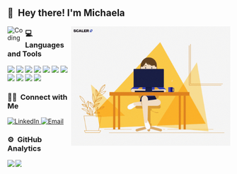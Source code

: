 <!--
**Michaela-K/Michaela-K** is a ✨ _special_ ✨ repository because its `README.md` (this file) appears on your GitHub profile.
Here are some ideas to get you started:
- 🔭 I’m currently working on ...
- 🌱 I’m currently learning ...
- 👯 I’m looking to collaborate on ...
- 🤔 I’m looking for help with ...
- 💬 Ask me about ...
- 📫 How to reach me: ...
- 😄 Pronouns: ...
- ⚡ Fun fact: ...
-->

<!--
### 👨🏻‍💻 &nbsp;About Me
💡 &nbsp;I like to explore new technologies and develop software solutions and quick hacks.\
🎓 &nbsp;I'm currently studying at .\
🌱 &nbsp;I'm on track for learning more about Artificial Intelligence, Systems Design, and Cloud Architecture.\
✍️ &nbsp;In my free time, I pursue Graphic Design and Blog Writing as hobbies/side hustles.\
💬 &nbsp;Feel free to reach out to me for pro bono consulting and volunteering, or just for some interesting discussion.\
✉️ &nbsp;You can shoot me an email at  ! I'll try to respond as soon as I can.\
📄 &nbsp;Please have a look at my [Résumé](https://www.) for more details about me. I'm open to feedback and suggestions!
-->


<h2>👋 &nbsp;Hey there! I'm Michaela </h2>

<img alt="Coding" src="./assets/Hand%20Wave.gif" width='40' align="left"/>

<img alt="Coding" src="https://raw.githubusercontent.com/Michaela-K/Michaela-K/master/assets/hellogiphy.gif" margin-top='60px' width='360' align="right"/>

<div>
  <h3> 💻 Languages and Tools </h3>
  <p>
    <!--JS--><img src="https://media3.giphy.com/media/ln7z2eWriiQAllfVcn/200w.webp" width="50">
    <!--CSS--><img src="https://i.giphy.com/media/fsEaZldNC8A1PJ3mwp/giphy.gif?cid=ecf05e47henhpby264dg3fw10cswh5m7l235hjunu5cb5kt6&rid=giphy.gif&ct=s" width="50">
     <!--HTML--><img src="https://i.giphy.com/media/XAxylRMCdpbEWUAvr8/giphy.gif?cid=ecf05e47gpar661d5zvq7mubkmxmkflh8981p6h5x8tv2buc&rid=giphy.gif&ct=s" width="50">
     <!--Ruby--><img src="https://i.giphy.com/media/pYmxf0ihEIp2KfVGfl/giphy.gif?cid=ecf05e47yqn6b1h2693xauscktc25fvs937ha8et0w9jiwbl&rid=giphy.gif&ct=s" width="50">
    <!--React--><img src="https://i.giphy.com/media/eNAsjO55tPbgaor7ma/200w.webp" width="50">
    <!--Node--><img src="https://i.giphy.com/media/kdFc8fubgS31b8DsVu/giphy.gif?cid=ecf05e472p0w1lia7lfkkcpr98647ip6zf02sefoq6olijb1&rid=giphy.gif&ct=s"  width="50">
    <!--JQuery--><img src="https://i.giphy.com/media/FVOmnX9L69CoQntslz/giphy.gif?cid=ecf05e47kgfg0tlfwghoq9gos1eieuk6i9zahq6dcdppdenu&rid=giphy.gif&ct=s" width="90">
    <!--SQL--><img src="https://i.giphy.com/media/V8y1y1FzxDETVUtQE4/giphy.gif?cid=790b7611402d01059fc3d2aea4f12d783aae6a71a7201a30&rid=giphy.gif&ct=s" width="70">
    <!--BootS--><img src="https://i.giphy.com/media/Sr8xDpMwVKOHUWDVRD/giphy.gif?cid=ecf05e47kdfxf2b7a4a7xaoji3g419vagjpwsyuyk3i9tucj&rid=giphy.gif&ct=s" width="50">
    <!--VSC--><img src="https://i.giphy.com/media/IdyAQJVN2kVPNUrojM/200.webp" width="50">
    <!--Git--><img src="https://media.giphy.com/media/kH1DBkPNyZPOk0BxrM/giphy.gif" width="90">
   
  <p>
</div> 

### 🤝🏻 &nbsp;Connect with Me
<p>
  <!--
  <a href="#">
    <img alt="Personal Website" src="#">Coming Soon!
  </a>
   -->
  <a href="[https://www.linkedin.com/in/AVS1508/](https://www.linkedin.com/in/michaelaking20/)">
    <img alt="LinkedIn" src="https://img.shields.io/badge/LinkedIn-Michaela%20King-F2C589?style=flat-square&logo=linkedin">
    </a>
  <!--
  <a href="https://www.instagram.com//">
    <img alt="Instagram" src="https://img.shields.io/badge/Instagram-Michaela-F4F1EF?style=flat-square&logo=instagram">
  </a>
  -->
  <a href="mailto:michaelakodes@gmail.com">
    <img alt="Email" src="https://img.shields.io/badge/Email-michaelakodes@gmail.com-F2C589?style=flat-square&logo=gmail">
   </a>
</p>

### ⚙️ &nbsp;GitHub Analytics
<div style="display:flex; flex-direction:row;">
<!--<p align="center"> -->
<a href="https://github.com/Michaela-K">
  <img width=55% src="https://github-readme-stats-eight-theta.vercel.app/api?username=Michaela-K&show_icons=true&theme=algolia&include_all_commits=true&count_private=true&title_color=F29924&text_color=3c3c3c&icon_color=5B23FA&bg_color=F4F1EF&show_icons=true&line_height=27"/>
  <img width=42.5% src="https://github-readme-stats-eight-theta.vercel.app/api/top-langs/?username=Michaela-K&layout=compact&langs_count=8&theme=algolia&title_color=F29924&text_color=040404&bg_color=F4F1EF" align="right"/>
</a>
<!-- </p> -->
</div>
